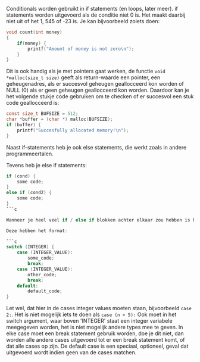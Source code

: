 Conditionals worden gebruikt in if statements (en loops, later meer).
if statements worden uitgevoerd als de conditie niet 0 is. Het maakt daarbij niet uit of het 1, 545 of -23 is.
Je kan bijvoorbeeld zoiets doen:

```c
void count(int money)
{
    if(money) {
        printf("Amount of money is not zero\n");
    }
}
```

Dit is ook handig als je met pointers gaat werken, de functie `void *malloc(size_t size)` geeft als return-waarde een pointer, een geheugenadres, als er succesvol geheugen geallocceerd kon worden of NULL (0) als er geen geheugen geallocceerd kon worden.
Daardoor kan je het volgende stukje code gebruiken om te checken of er succesvol een stuk code geallocceerd is:

```c
const size_t BUFSIZE = 512;
char *buffer = (char *) malloc(BUFSIZE);
if (buffer) {
    printf("Succesfully allocated memory!\n");
}
```

Naast if-statements heb je ook else statements, die werkt zoals in andere programmeertalen.

Tevens heb je else if statements:

```c
if (cond) {
    some code;
}
else if (cond2) {
    some code;
}
```c

Wanneer je heel veel if / else if blokken achter elkaar zou hebben is het soms beter om een switch statement te gebruiken.

Deze hebben het format:

```c
switch (INTEGER) {
    case (INTEGER_VALUE):
        some_code;
        break;
    case (INTEGER_VALUE):
        other_code;
        break;
    default:
        default_code;
}
```

Let wel, dat hier in de cases integer values moeten staan, bijvoorbeeld `case 2:`. Het is niet mogelijk iets te doen als `case (n < 5):`
Ook moet in het switch argument, waar boven 'INTEGER' staat een integer variabele meegegeven worden, het is niet mogelijk andere types mee te geven.
In elke case moet een break statement gebruik worden, doe je dit niet, dan worden alle andere cases uitgevoerd tot er een break statement komt, of dat alle cases op zijn.
De default case is een speciaal, optioneel, geval dat uitgevoerd wordt indien geen van de cases matchen.
